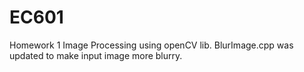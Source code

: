 # EC601
Homework 1 Image Processing using openCV lib.
BlurImage.cpp was updated to make input image more blurry.
